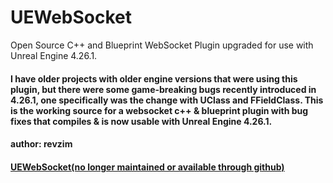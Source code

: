 # UEWebSocket
Open Source C++ and Blueprint WebSocket Plugin upgraded for use with Unreal Engine 4.26.1.

#### I have older projects with older engine versions that were using this plugin, but there were some game-breaking bugs recently introduced in 4.26.1, one specifically was the change with UClass and FFieldClass.  This is the working source for a websocket c++ & blueprint plugin with bug fixes that compiles & is now usable with Unreal Engine 4.26.1.

#### author: revzim

#### [UEWebSocket(no longer maintained or available through github)](https://github.com/feixuwu/UEWebSocket)
